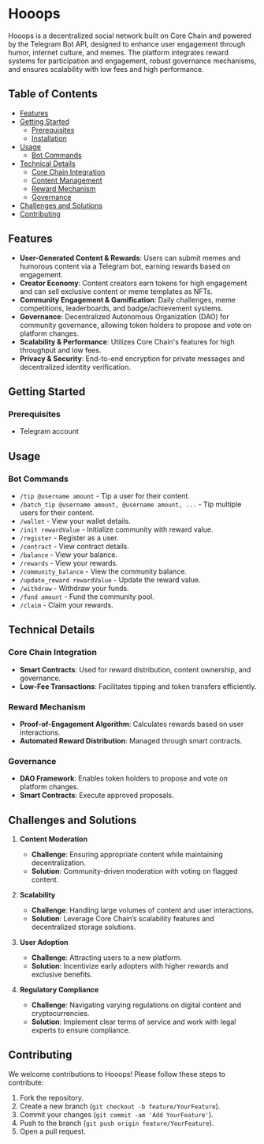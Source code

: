 # Hooops

Hooops is a decentralized social network built on Core Chain and powered by the Telegram Bot API, designed to enhance user engagement through humor, internet culture, and memes. The platform integrates reward systems for participation and engagement, robust governance mechanisms, and ensures scalability with low fees and high performance.

## Table of Contents

- [Features](#features)
- [Getting Started](#getting-started)
  - [Prerequisites](#prerequisites)
  - [Installation](#installation)
- [Usage](#usage)
  - [Bot Commands](#bot-commands)
- [Technical Details](#technical-details)
  - [Core Chain Integration](#core-chain-integration)
  - [Content Management](#content-management)
  - [Reward Mechanism](#reward-mechanism)
  - [Governance](#governance)
- [Challenges and Solutions](#challenges-and-solutions)
- [Contributing](#contributing)

## Features

- **User-Generated Content & Rewards**: Users can submit memes and humorous content via a Telegram bot, earning rewards based on engagement.
- **Creator Economy**: Content creators earn tokens for high engagement and can sell exclusive content or meme templates as NFTs.
- **Community Engagement & Gamification**: Daily challenges, meme competitions, leaderboards, and badge/achievement systems.
- **Governance**: Decentralized Autonomous Organization (DAO) for community governance, allowing token holders to propose and vote on platform changes.
- **Scalability & Performance**: Utilizes Core Chain's features for high throughput and low fees.
- **Privacy & Security**: End-to-end encryption for private messages and decentralized identity verification.

## Getting Started

### Prerequisites

- Telegram account

## Usage

### Bot Commands

- `/tip @username amount` - Tip a user for their content.
- `/batch_tip @username amount, @username amount, ...` - Tip multiple users for their content.
- `/wallet` - View your wallet details.
- `/init rewardValue` - Initialize community with reward value.
- `/register` - Register as a user.
- `/contract` - View contract details.
- `/balance` - View your balance.
- `/rewards` - View your rewards.
- `/community_balance` - View the community balance.
- `/update_reward rewardValue` - Update the reward value.
- `/withdraw` - Withdraw your funds.
- `/fund amount` - Fund the community pool.
- `/claim` - Claim your rewards.

## Technical Details

### Core Chain Integration

- **Smart Contracts**: Used for reward distribution, content ownership, and governance.
- **Low-Fee Transactions**: Facilitates tipping and token transfers efficiently.

<!-- ### Content Management

- **Decentralized Storage**: Uses IPFS or Arweave for hosting media content.
- **NFT Integration**: Supports digital asset ownership and trading. -->

### Reward Mechanism

- **Proof-of-Engagement Algorithm**: Calculates rewards based on user interactions.
- **Automated Reward Distribution**: Managed through smart contracts.

### Governance

- **DAO Framework**: Enables token holders to propose and vote on platform changes.
- **Smart Contracts**: Execute approved proposals.

## Challenges and Solutions

1. **Content Moderation**

   - **Challenge**: Ensuring appropriate content while maintaining decentralization.
   - **Solution**: Community-driven moderation with voting on flagged content.

2. **Scalability**

   - **Challenge**: Handling large volumes of content and user interactions.
   - **Solution**: Leverage Core Chain’s scalability features and decentralized storage solutions.

3. **User Adoption**

   - **Challenge**: Attracting users to a new platform.
   - **Solution**: Incentivize early adopters with higher rewards and exclusive benefits.

4. **Regulatory Compliance**
   - **Challenge**: Navigating varying regulations on digital content and cryptocurrencies.
   - **Solution**: Implement clear terms of service and work with legal experts to ensure compliance.

## Contributing

We welcome contributions to Hooops! Please follow these steps to contribute:

1. Fork the repository.
2. Create a new branch (`git checkout -b feature/YourFeature`).
3. Commit your changes (`git commit -am 'Add YourFeature'`).
4. Push to the branch (`git push origin feature/YourFeature`).
5. Open a pull request.
